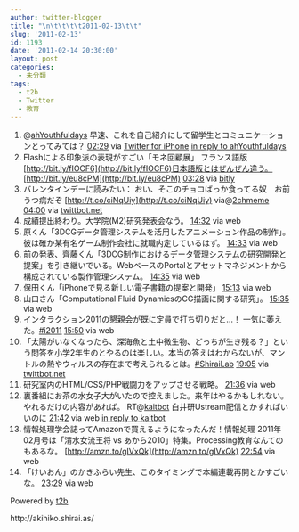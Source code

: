 ```yaml
---
author: twitter-blogger
title: "\n\t\t\t\t2011-02-13\t\t"
slug: '2011-02-13'
id: 1193
date: '2011-02-14 20:30:00'
layout: post
categories:
  - 未分類
tags:
  - t2b
  - Twitter
  - 教育
---
```


<div xmlns:georss="http://www.georss.org/georss">

1.  <span><span>@[ahYouthfuldays](http://twitter.com/ahYouthfuldays "ahYouthfuldays") 早速、これを自己紹介にして留学生とコミュニケーションとってみては？</span> <span>[<span>02:29</span>](http://twitter.com/o_ob/status/36778873412653056) <span>via [Twitter for iPhone](http://twitter.com/)</span> [in reply to ahYouthfuldays](http://twitter.com/ahYouthfuldays/status/36773111521087488)</span></span>
2.  <span><span>Flashによる印象派の表現がすごい「モネ回顧展」 フランス語版 [http://bit.ly/fIOCF6](http://bit.ly/fIOCF6)日本語版とはぜんぜん違う。 [http://bit.ly/eu8cPM](http://bit.ly/eu8cPM)</span> <span>[<span>03:28</span>](http://twitter.com/o_ob/status/36793942120865792) <span>via [bitly](http://bit.ly)</span></span></span>
3.  <span><span>バレンタインデーに読みたい： おい、そこのチョコばっか食ってる奴　お前うつ病だぞ [http://t.co/ciNqUiy](http://t.co/ciNqUiy) via@[2chmeme](http://twitter.com/2chmeme "2chmeme")</span> <span>[<span>04:00</span>](http://twitter.com/o_ob/status/36801816221978624) <span>via [twittbot.net](http://twittbot.net/)</span></span></span>
4.  <span><span>成績提出終わり。大学院(M2)研究発表会なう。</span> <span>[<span>14:32</span>](http://twitter.com/o_ob/status/36960983515668480) <span>via web</span></span></span>
5.  <span><span>原くん「3DCGデータ管理システムを活用したアニメーション作品の制作」。彼は確か某有名ゲーム制作会社に就職内定しているはず。</span> <span>[<span>14:33</span>](http://twitter.com/o_ob/status/36961259408592896) <span>via web</span></span></span>
6.  <span><span>前の発表、齊藤くん「3DCG制作におけるデータ管理システムの研究開発と提案」を引き継いでいる。WebベースのPortalとアセットマネジメントから構成されている製作管理システム。</span> <span>[<span>14:35</span>](http://twitter.com/o_ob/status/36961744626651136) <span>via web</span></span></span>
7.  <span><span>保田くん「iPhoneで見る新しい電子書籍の提案と開発」</span> <span>[<span>15:13</span>](http://twitter.com/o_ob/status/36971234059100160) <span>via web</span></span></span>
8.  <span><span>山口さん「Computational Fluid DynamicsのCG描画に関する研究」。</span> <span>[<span>15:35</span>](http://twitter.com/o_ob/status/36976804334018560) <span>via web</span></span></span>
9.  <span><span>インタラクション2011の懇親会が既に定員で打ち切りだと…！ 一気に萎えた。[#i2011](http://twitter.com/search?q=%23i2011 "#i2011")</span> <span>[<span>15:50</span>](http://twitter.com/o_ob/status/36980468498956288) <span>via web</span></span></span>
10.  <span><span>「太陽がいなくなったら、深海魚と土中微生物、どっちが生き残る？」という問答を小学2年生のとやるのは楽しい。本当の答えはわからないが、マントルの熱やウィルスの存在まで考えられるとは。[#ShiraiLab](http://twitter.com/search?q=%23ShiraiLab "#ShiraiLab")</span> <span>[<span>19:05</span>](http://twitter.com/o_ob/status/37029719027228672) <span>via [twittbot.net](http://twittbot.net/)</span></span></span>
11.  <span><span>研究室内のHTML/CSS/PHP戦闘力をアップさせる戦略。</span> <span>[<span>21:36</span>](http://twitter.com/o_ob/status/37067594968080384) <span>via web</span></span></span>
12.  <span><span>裏番組にお茶の水女子大がいたので控えました。来年はやるかもしれない。やれるだけの内容があれば。 RT@[kaitbot](http://twitter.com/kaitbot "kaitbot") 白井研Ustream配信とかすればいいのに</span> <span>[<span>21:42</span>](http://twitter.com/o_ob/status/37069215152340992) <span>via web</span> [in reply to kaitbot](http://twitter.com/kaitbot/status/35607926739574784)</span></span>
13.  <span><span>情報処理学会誌ってAmazonで買えるようになったんだ！情報処理 2011年02月号は「清水女流王将 vs あから2010」特集。Processing教育なんてのもあるな。 [http://amzn.to/gIVxQk](http://amzn.to/gIVxQk)</span> <span>[<span>22:54</span>](http://twitter.com/o_ob/status/37087169147305984) <span>via web</span></span></span>
14.  <span><span>「けいおん」のかきふらい先生、このタイミングで本編連載再開とかすごいな。</span> <span>[<span>23:29</span>](http://twitter.com/o_ob/status/37096068235661312) <span>via web</span></span></span>

</div>

Powered by [t2b](http://t2b.utilz.jp/)

<div>http://akihiko.shirai.as/</div>
